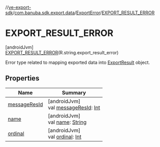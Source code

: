 //[ve-export-sdk](../../../../index.md)/[com.banuba.sdk.export.data](../../index.md)/[ExportError](../index.md)/[EXPORT_RESULT_ERROR](index.md)

# EXPORT_RESULT_ERROR

[androidJvm]\
[EXPORT_RESULT_ERROR](index.md)(R.string.export_result_error)

Error type related to mapping exported data into [ExportResult](../../-export-result/index.md) object.

## Properties

| Name | Summary |
|---|---|
| [messageResId](../message-res-id.md) | [androidJvm]<br>val [messageResId](../message-res-id.md): [Int](https://kotlinlang.org/api/latest/jvm/stdlib/kotlin/-int/index.html) |
| [name](../-p-r-e-v-i-e-w_-e-r-r-o-r/index.md#-372974862%2FProperties%2F545878494) | [androidJvm]<br>val [name](../-p-r-e-v-i-e-w_-e-r-r-o-r/index.md#-372974862%2FProperties%2F545878494): [String](https://kotlinlang.org/api/latest/jvm/stdlib/kotlin/-string/index.html) |
| [ordinal](../-p-r-e-v-i-e-w_-e-r-r-o-r/index.md#-739389684%2FProperties%2F545878494) | [androidJvm]<br>val [ordinal](../-p-r-e-v-i-e-w_-e-r-r-o-r/index.md#-739389684%2FProperties%2F545878494): [Int](https://kotlinlang.org/api/latest/jvm/stdlib/kotlin/-int/index.html) |
